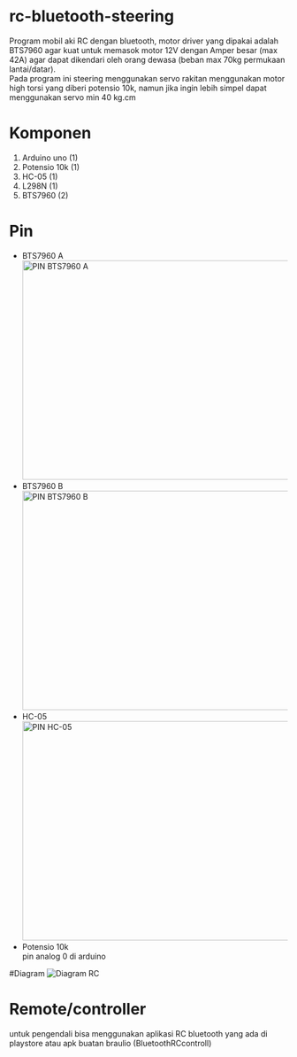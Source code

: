 # rc-bluetooth-steering
Program mobil aki RC dengan bluetooth, motor driver yang dipakai adalah BTS7960 agar kuat untuk memasok motor 12V dengan Amper besar (max 42A) agar dapat dikendari oleh orang dewasa (beban max 70kg permukaan lantai/datar). <br>
Pada program ini steering menggunakan servo rakitan menggunakan motor high torsi yang diberi potensio 10k, namun jika ingin lebih simpel dapat menggunakan servo min 40 kg.cm


# Komponen 
<ol>
  <li>Arduino uno (1)</li>
  <li>Potensio 10k (1)</li>
  <li>HC-05 (1)</li>
  <li>L298N (1)</li>
  <li>BTS7960 (2)</li>
</ol>

# Pin 
<ul>
  <li>BTS7960 A <br> <img width="486" height="396" alt="PIN BTS7960 A" src="https://github.com/user-attachments/assets/19bbc715-6fe2-44ba-8638-117edeca3aa8" /></li>
  <li>BTS7960 B <br> <img width="486" height="396" alt="PIN BTS7960 B" src="https://github.com/user-attachments/assets/435b2179-3553-40fa-83f3-76595e89e16b" /></li>
  <li>HC-05 <br> <img width="486" height="396" alt="PIN HC-05" src="https://github.com/user-attachments/assets/abdad4a6-02d6-444c-a561-5c4e198f13b8" /></li>
  <li>Potensio 10k <br> pin analog 0 di arduino</li>
</ul>

#Diagram
![Diagram RC](https://github.com/user-attachments/assets/9c1333ae-364d-44d6-8e06-1064e32826ea)

# Remote/controller
untuk pengendali bisa menggunakan aplikasi RC bluetooth yang ada di playstore atau apk buatan braulio (BluetoothRCcontroll) 

